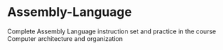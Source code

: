 # Assembly-Language
Complete Assembly Language instruction set and practice in the course Computer architecture and organization
